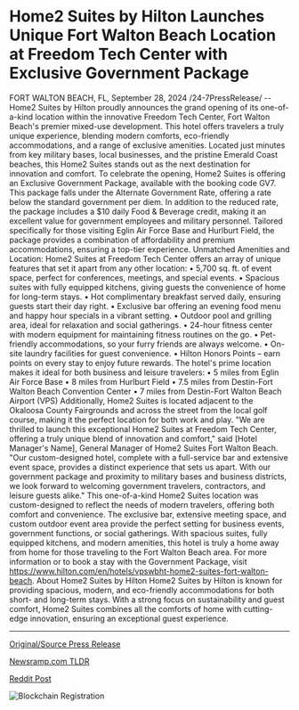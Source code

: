 # Home2 Suites by Hilton Launches Unique Fort Walton Beach Location at Freedom Tech Center with Exclusive Government Package

FORT WALTON BEACH, FL, September 28, 2024 /24-7PressRelease/ -- Home2 Suites by Hilton proudly announces the grand opening of its one-of-a-kind location within the innovative Freedom Tech Center, Fort Walton Beach's premier mixed-use development. This hotel offers travelers a truly unique experience, blending modern comforts, eco-friendly accommodations, and a range of exclusive amenities. Located just minutes from key military bases, local businesses, and the pristine Emerald Coast beaches, this Home2 Suites stands out as the next destination for innovation and comfort.  To celebrate the opening, Home2 Suites is offering an Exclusive Government Package, available with the booking code GV7. This package falls under the Alternate Government Rate, offering a rate below the standard government per diem. In addition to the reduced rate, the package includes a $10 daily Food & Beverage credit, making it an excellent value for government employees and military personnel. Tailored specifically for those visiting Eglin Air Force Base and Hurlburt Field, the package provides a combination of affordability and premium accommodations, ensuring a top-tier experience.  Unmatched Amenities and Location:  Home2 Suites at Freedom Tech Center offers an array of unique features that set it apart from any other location: •	5,700 sq. ft. of event space, perfect for conferences, meetings, and special events. •	Spacious suites with fully equipped kitchens, giving guests the convenience of home for long-term stays. •	Hot complimentary breakfast served daily, ensuring guests start their day right. •	Exclusive bar offering an evening food menu and happy hour specials in a vibrant setting. •	Outdoor pool and grilling area, ideal for relaxation and social gatherings. •	24-hour fitness center with modern equipment for maintaining fitness routines on the go. •	Pet-friendly accommodations, so your furry friends are always welcome. •	On-site laundry facilities for guest convenience. •	Hilton Honors Points – earn points on every stay to enjoy future rewards.  The hotel's prime location makes it ideal for both business and leisure travelers: •	5 miles from Eglin Air Force Base •	8 miles from Hurlburt Field •	7.5 miles from Destin-Fort Walton Beach Convention Center •	7 miles from Destin-Fort Walton Beach Airport (VPS)  Additionally, Home2 Suites is located adjacent to the Okaloosa County Fairgrounds and across the street from the local golf course, making it the perfect location for both work and play.  "We are thrilled to launch this exceptional Home2 Suites at Freedom Tech Center, offering a truly unique blend of innovation and comfort," said [Hotel Manager's Name], General Manager of Home2 Suites Fort Walton Beach. "Our custom-designed hotel, complete with a full-service bar and extensive event space, provides a distinct experience that sets us apart. With our government package and proximity to military bases and business districts, we look forward to welcoming government travelers, contractors, and leisure guests alike."  This one-of-a-kind Home2 Suites location was custom-designed to reflect the needs of modern travelers, offering both comfort and convenience. The exclusive bar, extensive meeting space, and custom outdoor event area provide the perfect setting for business events, government functions, or social gatherings. With spacious suites, fully equipped kitchens, and modern amenities, this hotel is truly a home away from home for those traveling to the Fort Walton Beach area.  For more information or to book a stay with the Government Package, visit https://www.hilton.com/en/hotels/vpswbht-home2-suites-fort-walton-beach.  About Home2 Suites by Hilton Home2 Suites by Hilton is known for providing spacious, modern, and eco-friendly accommodations for both short- and long-term stays. With a strong focus on sustainability and guest comfort, Home2 Suites combines all the comforts of home with cutting-edge innovation, ensuring an exceptional guest experience. 

---

[Original/Source Press Release](https://www.24-7pressrelease.com/press-release/514782/home2-suites-by-hilton-launches-unique-fort-walton-beach-location-at-freedom-tech-center-with-exclusive-government-package)
                    

[Newsramp.com TLDR](https://newsramp.com/curated-news/home2-suites-by-hilton-opens-unique-location-in-fort-walton-beach/0c046487770bc8622bff46f444ab2cbe) 

 



[Reddit Post](https://www.reddit.com/r/eventNews/comments/1fr8sbz/home2_suites_by_hilton_opens_unique_location_in/) 



![Blockchain Registration](https://cdn.newsramp.app/24-7PressRelease/qrcode/249/28/pink9h7E.webp)